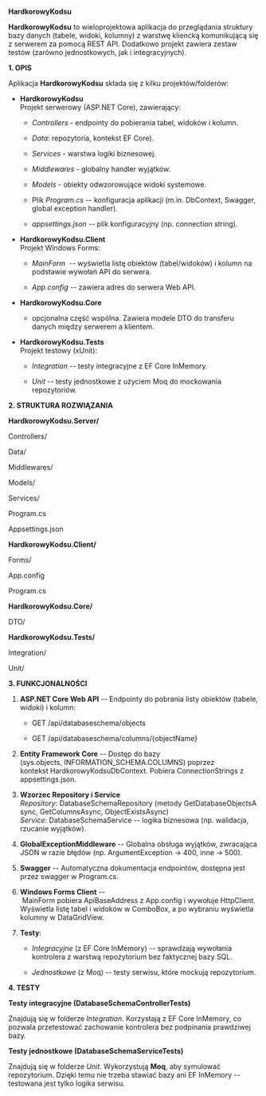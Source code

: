 ﻿**HardkorowyKodsu**

**HardkorowyKodsu** to wieloprojektowa aplikacja do przeglądania
struktury bazy danych (tabele, widoki, kolumny) z warstwę kliencką
komunikującą się z serwerem za pomocą REST API. Dodatkowo projekt
zawiera zestaw testów (zarówno jednostkowych, jak i integracyjnych).

**1. OPIS**

Aplikacja **HardkorowyKodsu** składa się z kilku projektów/folderów:

- **HardkorowyKodsu**  
  Projekt serwerowy (ASP.NET Core), zawierający:

  - *Controllers* - endpointy do pobierania tabel, widoków i kolumn.

  - *Data*: repozytoria, kontekst EF Core).

  - *Services* - warstwa logiki biznesowej.

  - *Middlewares* - globalny handler wyjątków.

  - *Models -* obiekty odwzorowujące widoki systemowe.

  - Plik *Program.cs* -- konfiguracja aplikacji (m.in. DbContext,
    Swagger, global exception handler).

  - *appsettings.json* -- plik konfiguracyjny (np. connection string).

- **HardkorowyKodsu.Client**  
  Projekt Windows Forms:

  - *MainForm*  -- wyświetla listę obiektów (tabel/widoków) i kolumn na
    podstawie wywołań API do serwera.

  - *App.config* -- zawiera adres do serwera Web API.

- **HardkorowyKodsu.Core** 

  - opcjonalna część wspólna. Zawiera modele DTO do transferu danych
    między serwerem a klientem.

- **HardkorowyKodsu.Tests**  
  Projekt testowy (xUnit):

  - *Integration* -- testy integracyjne z EF Core InMemory.

  - *Unit* -- testy jednostkowe z użyciem Moq do mockowania
    repozytoriów.

**2. STRUKTURA ROZWIĄZANIA**

**HardkorowyKodsu.Server/**

Controllers/

Data/

Middlewares/

Models/

Services/

Program.cs

Appsettings.json

**HardkorowyKodsu.Client/**

Forms/

App.config

Program.cs

**HardkorowyKodsu.Core/**

DTO/

**HardkorowyKodsu.Tests/**

Integration/

Unit/

**3. FUNKCJONALNOŚCI**

1.  **ASP.NET Core Web API** -- Endpointy do pobrania listy obiektów
    (tabele, widoki) i kolumn:

    - GET /api/databaseschema/objects

    - GET /api/databaseschema/columns/{objectName}

2.  **Entity Framework Core** -- Dostęp do bazy
    (sys.objects, INFORMATION_SCHEMA.COLUMNS) poprzez
    kontekst HardkorowyKodsuDbContext. Pobiera ConnectionStrings z
    appsettings.json.

3.  **Wzorzec Repository i Service**  
    *Repository*: DatabaseSchemaRepository (metody GetDatabaseObjectsAsync, GetColumnsAsync, ObjectExistsAsync)  
    *Service*: DatabaseSchemaService -- logika biznesowa (np. walidacja,
    rzucanie wyjątków).

4.  **GlobalExceptionMiddleware** -- Globalna obsługa wyjątków,
    zwracająca JSON w razie błędów (np. ArgumentException -\> 400, inne
    -\> 500).

5.  **Swagger** -- Automatyczna dokumentacja endpointów, dostępna jest
    przez swagger w Program.cs.

6.  **Windows Forms
    Client** -- MainForm pobiera ApiBaseAddress z App.config i
    wywołuje HttpClient. Wyświetla listę tabel i widoków w ComboBox, a
    po wybraniu wyświetla kolumny w DataGridView.

7.  **Testy**:

    - *Integracyjne* (z EF Core InMemory) -- sprawdzają wywołania
      kontrolera z warstwą repozytorium bez faktycznej bazy SQL.

    - *Jednostkowe* (z Moq) -- testy serwisu, które mockują
      repozytorium.

**4. TESTY**

**Testy integracyjne (DatabaseSchemaControllerTests)**

Znajdują się w folderze *Integration*. Korzystają z EF Core InMemory, co
pozwala przetestować zachowanie kontrolera bez podpinania prawdziwej
bazy.

**Testy jednostkowe (DatabaseSchemaServiceTests)**

Znajdują się w folderze *Unit*. Wykorzystują **Moq**, aby symulować
repozytorium. Dzięki temu nie trzeba stawiać bazy ani EF InMemory --
testowana jest tylko logika serwisu.
